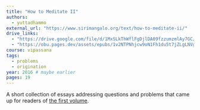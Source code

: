 ```yaml
---
title: "How to Meditate II"
authors:
  - yuttadhammo
external_url: "https://www.sirimangalo.org/text/how-to-meditate-ii/"
drive_links:
  - "https://drive.google.com/file/d/1MxSLkThWflFgDjlDA09fzzumzmlAy7GC/view?usp=drivesdk"
  - "https://obu.pages.dev/assets/epubs/1v2NTPNhjcw9oN1Fh1du5t7jZLgLNVgYS.epub"
course: vipassana
tags:
  - problems
  - origination
year: 2016 # maybe earlier
pages: 19
---
```


A short collection of essays addressing questions and problems that came up for readers of [the first volume](/content/booklets/how-to-meditate_yuttadhammo).
